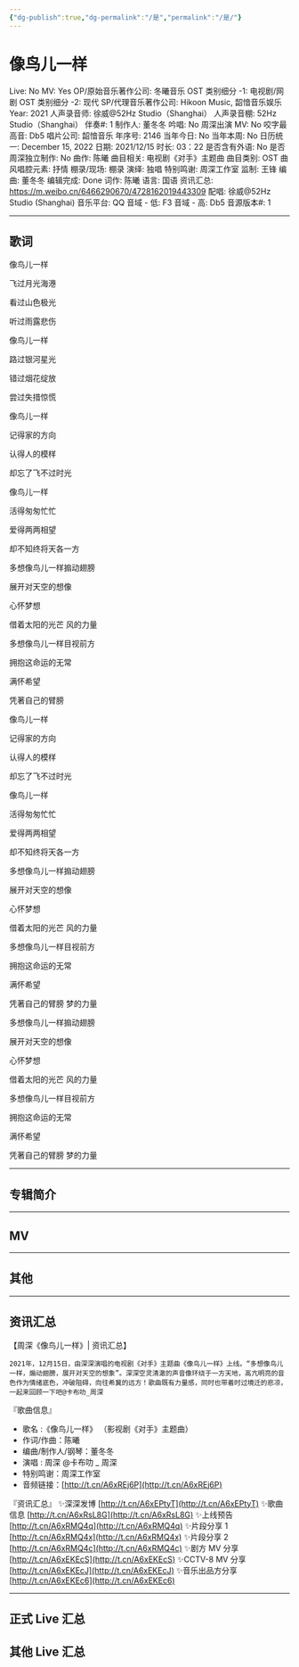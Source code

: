 ```yaml
---
{"dg-publish":true,"dg-permalink":"/是","permalink":"/是/"}
---
```



# 像鸟儿一样

Live: No
MV: Yes
OP/原始音乐著作公司: 冬曦音乐
OST 类别细分 -1: 电视剧/网剧
OST 类别细分 -2: 现代
SP/代理音乐著作公司: Hikoon Music, 韶愔音乐娱乐
Year: 2021
人声录音师: 徐威@52Hz Studio（Shanghai）
人声录音棚: 52Hz Studio（Shanghai）
伴奏#: 1
制作人: 董冬冬
吟唱: No
周深出演 MV: No
咬字最高音: Db5
唱片公司: 韶愔音乐
年序号: 2146
当年今日: No
当年本周: No
日历统一: December 15, 2022
日期: 2021/12/15
时长: 03：22
是否含有外语: No
是否周深独立制作: No
曲作: 陈曦
曲目相关: 电视剧《对手》主题曲
曲目类别: OST
曲风唱腔元素: 抒情
棚录/现场: 棚录
演绎: 独唱
特别鸣谢: 周深工作室
监制: 王锋
编曲: 董冬冬
编辑完成: Done
词作: 陈曦
语言: 国语
资讯汇总: https://m.weibo.cn/6466290670/4728162019443309
配唱: 徐威@52Hz Studio (Shanghai)
音乐平台: QQ
音域 - 低: F3
音域 - 高: Db5
音源版本#: 1

---

## 歌词

像鸟儿一样

飞过月光海港

看过山色极光

听过雨露悲伤

像鸟儿一样

路过银河星光

错过烟花绽放

尝过失措惊慌

像鸟儿一样

记得家的方向

认得人的模样

却忘了飞不过时光

像鸟儿一样

活得匆匆忙忙

爱得两两相望

却不知终将天各一方

多想像鸟儿一样搧动翅膀

展开对天空的想像

心怀梦想

借着太阳的光芒 风的力量

多想像鸟儿一样目视前方

拥抱这命运的无常

满怀希望

凭著自己的臂膀

像鸟儿一样

记得家的方向

认得人的模样

却忘了飞不过时光

像鸟儿一样

活得匆匆忙忙

爱得两两相望

却不知终将天各一方

多想像鸟儿一样搧动翅膀

展开对天空的想像

心怀梦想

借着太阳的光芒 风的力量

多想像鸟儿一样目视前方

拥抱这命运的无常

满怀希望

凭著自己的臂膀 梦的力量

多想像鸟儿一样搧动翅膀

展开对天空的想像

心怀梦想

借着太阳的光芒 风的力量

多想像鸟儿一样目视前方

拥抱这命运的无常

满怀希望

凭著自己的臂膀 梦的力量

---

## 专辑简介

---

## MV

---

## 其他

---

## 资讯汇总

【周深《像鸟儿一样》| 资讯汇总】

    2021年，12月15日，由深深演唱的电视剧《对手》主题曲《像鸟儿一样》上线。“多想像鸟儿一样，煽动翅膀，展开对天空的想象”。深深空灵清澈的声音像环绕于一方天地，高亢明亮的音色作为情绪底色，冲破阻碍，向往希冀的远方！歌曲既有力量感，同时也带着时过境迁的悲凉，一起来回顾一下吧@卡布叻_周深

『歌曲信息』

- 歌名 :《像鸟儿一样》
（影视剧《对手》主题曲）
- 作词/作曲：陈曦
- 编曲/制作人/钢琴：董冬冬
- 演唱 : 周深 @卡布叻 _ 周深
- 特别鸣谢：周深工作室
- 音频链接：[http://t.cn/A6xREj6P](http://t.cn/A6xREj6P)

『资讯汇总』
✨深深发博 [http://t.cn/A6xEPtyT](http://t.cn/A6xEPtyT)
✨歌曲信息 [http://t.cn/A6xRsL8G](http://t.cn/A6xRsL8G)
✨上线预告 [http://t.cn/A6xRMQ4q](http://t.cn/A6xRMQ4q)
✨片段分享 1 [http://t.cn/A6xRMQ4x](http://t.cn/A6xRMQ4x)
✨片段分享 2 [http://t.cn/A6xRMQ4c](http://t.cn/A6xRMQ4c)
✨剧方 MV 分享 [http://t.cn/A6xEKEcS](http://t.cn/A6xEKEcS)
✨CCTV-8 MV 分享 [http://t.cn/A6xEKEcJ](http://t.cn/A6xEKEcJ)
✨音乐出品方分享 [http://t.cn/A6xEKEc6](http://t.cn/A6xEKEc6)

---

## 正式 Live 汇总

## 其他 Live 汇总
